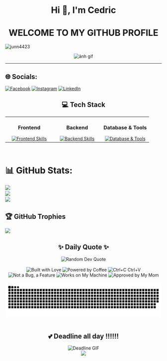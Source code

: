 <!DOCTYPE html>
<html lang="en">
<head>
    <meta charset="UTF-8">
    <meta name="viewport" content="width=device-width, initial-scale=1.0">
</head>
<body>
    <h1 align="center">Hi 👋, I'm Cedric</h1>
    <h1 align="center">WELCOME TO MY GITHUB PROFILE</h1>
    <p align="left"> <img src="https://komarev.com/ghpvc/?username=pjunn4423&label=Profile%20views&color=0e75b6&style=flat" alt="junn4423" /> </p>
    <div align="center">
        <img src="https://media0.giphy.com/media/ZVik7pBtu9dNS/giphy.gif?cid=ecf05e47grm93x1grsxc1dmdqa7ged0ojsyrqtlxmdpi534j&ep=v1_gifs_search&rid=giphy.gif&ct=g" alt="ảnh gif">
    </div>
    <hr width="100%">
    
## 🌐 Socials:
[![Facebook](https://img.shields.io/badge/Facebook-%231877F2.svg?logo=Facebook&logoColor=white)](https://www.facebook.com/junloun4423) [![Instagram](https://img.shields.io/badge/Instagram-%23E4405F.svg?logo=Instagram&logoColor=white)](https://www.instagram.com/jun.loun/) [![LinkedIn](https://img.shields.io/badge/LinkedIn-%230077B5.svg?logo=linkedin&logoColor=white)](https://www.linkedin.com/in/l%C6%B0%C6%A1ng-ng%E1%BB%8Dc-chung-405919290) 

<h2 align="center">💻 Tech Stack</h2>

<div align="center">
  <table>
    <tr>
      <td valign="top" width="33%">
        <h3 align="center">Frontend</h3>
        <div align="center">
          <a href="https://www.w3.org/html/" target="_blank" rel="noreferrer">
            <img src="https://skillicons.dev/icons?i=html,css,js,ts,react,bootstrap,figma" alt="Frontend Skills" />
          </a>
        </div>
      </td>
      <td valign="top" width="33%">
        <h3 align="center">Backend</h3>
        <div align="center">
          <a href="https://nodejs.org/" target="_blank" rel="noreferrer">
            <img src="https://skillicons.dev/icons?i=nodejs,cs,java,python,cpp,c,kotlin" alt="Backend Skills" />
          </a>
        </div>
      </td>
      <td valign="top" width="33%">
        <h3 align="center">Database & Tools</h3>
        <div align="center">
          <a href="https://www.mysql.com/" target="_blank" rel="noreferrer">
            <img src="https://skillicons.dev/icons?i=mysql,mongodb,docker,git,linux,postman,androidstudio" alt="Database & Tools" />
          </a>
        </div>
      </td>
    </tr>
  </table>
</div>

<br>

# 📊 GitHub Stats:
<p align="left">
  <img src="https://github-readme-stats.vercel.app/api?username=junn4423&theme=radical" /><br/>
  <img src="https://github-readme-streak-stats.herokuapp.com/?user=junn4423&theme=radical" /><br/>
  <img src="https://github-readme-stats.vercel.app/api/top-langs/?username=junn4423&theme=radical&layout=compact" />
</p>

## 🏆 GitHub Trophies
![](https://github-profile-trophy.vercel.app/?username=junn4423&theme=radical&no-frame=false&no-bg=true&margin-w=4)

<div align="center">
  <h2>✨ Daily Quote ✨</h2>
  <img src="https://quotes-github-readme.vercel.app/api?type=horizontal&theme=radical" alt="Random Dev Quote"/>
</div>

<br>

<div align="center">
  <img src="https://forthebadge.com/images/badges/built-with-love.svg" alt="Built with Love" />
  <img src="https://forthebadge.com/images/badges/powered-by-coffee.svg" alt="Powered by Coffee" />
  <img src="https://forthebadge.com/images/badges/ctrl-c-ctrl-v.png" alt="Ctrl+C Ctrl+V" />
  <img src="https://forthebadge.com/images/badges/not-a-bug-a-feature.png" alt="Not a Bug, a Feature" />
  <img src="https://forthebadge.com/images/badges/works-on-my-machine.png" alt="Works on My Machine" />
  <img src="https://forthebadge.com/images/badges/approved-by-my-mom.png" alt="Approved by My Mom" />
</div>
<br>
<article class="markdown-body entry-content container-lg f5" itemprop="text">
        <themed-picture data-catalyst-inline="true" data-catalyst="">
            <picture>
                <source media="(prefers-color-scheme: dark)" srcset="https://raw.githubusercontent.com/platane/platane/output/github-contribution-grid-snake-dark.svg">
                <source media="(prefers-color-scheme: light)" srcset="https://raw.githubusercontent.com/platane/platane/output/github-contribution-grid-snake.svg">
                <img alt="Github Contribution Grid Snake Animation" src="https://raw.githubusercontent.com/platane/platane/output/github-contribution-grid-snake.svg" style="visibility:visible;max-width:100%;">
            </picture>
        </themed-picture>
    </article>

<br>
<div align="center">
  <h2>💕 Deadline all day !!!!!!</h2>
  <img src="https://i.gifer.com/39Cg.gif" alt="Deadline GIF" width="700" />
</div>
<div align="center">
  <img src="https://capsule-render.vercel.app/api?type=waving&color=gradient&height=120&section=footer&animation=fadeIn" />
</div>
</body>
</html>
